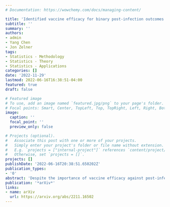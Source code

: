 ```yaml
---
# Documentation: https://wowchemy.com/docs/managing-content/

title: 'Identified vaccine efficacy for binary post-infection outcomes under misclassification without monotonicity'
subtitle: ''
summary: ''
authors:
- admin
- Yang Chen
- Jon Zelner
tags:
- Statistics - Methodology
- Statistics - Theory
- Statistics - Applications
categories: []
date: '2022-11-29'
lastmod: 2022-06-16T16:38:51-04:00
featured: true
draft: false

# Featured image
# To use, add an image named `featured.jpg/png` to your page's folder.
# Focal points: Smart, Center, TopLeft, Top, TopRight, Left, Right, BottomLeft, Bottom, BottomRight.
image:
  caption: ''
  focal_point: ''
  preview_only: false

# Projects (optional).
#   Associate this post with one or more of your projects.
#   Simply enter your project's folder or file name without extension.
#   E.g. `projects = ["internal-project"]` references `content/project/deep-learning/index.md`.
#   Otherwise, set `projects = []`.
projects: []
publishDate: '2022-06-16T20:38:51.650202Z'
publication_types:
- '0'
abstract: 'Despite the importance of vaccine efficacy against post-infection outcomes like transmission or severe illness, these estimands are unidentifiable, even under strong assumptions that are rarely satisfied in real-world trials. We develop a novel method to nonparametrically point identify these principal effects while eliminating the assumptions of monotonicity and perfect infection and post-infection measurements, and show that this extends to multiple treatments. The result is applicable outside of vaccine efficacy due to the generality of the results. We show that our method can be applied to a variety of clinical trial settings where vaccine efficacy against infection and a post-infection outcome can be jointly inferred. This can yield new insights from existing vaccine efficacy trial data and will aid researchers in designing new multi-arm clinical trials. '
publication: '*arXiv*'
links:
- name: arXiv
  url: https://arxiv.org/abs/2211.16502
---
```

